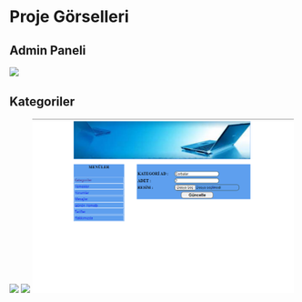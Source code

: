 # Proje Görselleri 
## Admin Paneli

<div>
<img src="Admin%20Paneli%20-%20Master%20Page.png" width="460px"  >

</div>

## Kategoriler

<div>

<img src="Admin%20Paneli%20-%20Kategoriler.png" width="460px"  >
<img src="Admin%20Paneli%20-%20Kategori%20Ekleme.png" width="460px"  >
<img src="Admin%20Paneli%20-%20Kategori%20Güncelle.png" width="460px"  >
</div>
